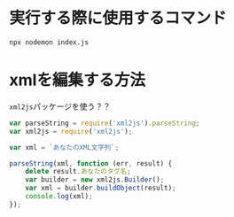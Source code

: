 # 実行する際に使用するコマンド
`npx nodemon index.js`

# xmlを編集する方法
`xml2js`パッケージを使う？？
```js
var parseString = require('xml2js').parseString;
var xml2js = require('xml2js');

var xml = `あなたのXML文字列`;

parseString(xml, function (err, result) {
    delete result.あなたのタグ名;
    var builder = new xml2js.Builder();
    var xml = builder.buildObject(result);
    console.log(xml);
});
```